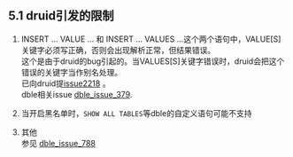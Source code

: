 ## 5.1 druid引发的限制

1. INSERT ... VALUE ... 和 INSERT ... VALUES ...这个两个语句中，VALUE[S]关键字必须写正确，否则会出现解析正常，但结果错误。  
这个是由于druid的bug引起的。当VALUES[S]关键字错误时，druid会把这个错误的关键字当作别名处理。  
已向druid提[issue2218](https://github.com/alibaba/druid/issues/2218) 。  
dble相关issue [dble_issue_379](https://github.com/actiontech/dble/issues/379).

2. 当开启黑名单时，`SHOW ALL TABLES`等dble的自定义语句可能不支持

3. 其他   
参见 [dble_issue_788](https://github.com/actiontech/dble/issues/788)

